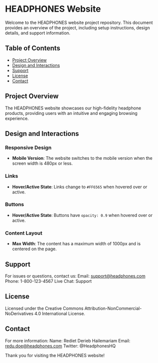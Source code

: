 # HEADPHONES Website

Welcome to the HEADPHONES website project repository. This document provides an overview of the project, including setup instructions, design details, and support information.

## Table of Contents

- [Project Overview](#project-overview)
- [Design and Interactions](#design-and-interactions)
- [Support](#support)
- [License](#license)
- [Contact](#contact)

## Project Overview

The HEADPHONES website showcases our high-fidelity headphone products, providing users with an intuitive and engaging browsing experience.

## Design and Interactions

### Responsive Design

- **Mobile Version**: The website switches to the mobile version when the screen width is 480px or less.

### Links

- **Hover/Active State**: Links change to `#FF6565` when hovered over or active.

### Buttons

- **Hover/Active State**: Buttons have `opacity: 0.9` when hovered over or active.

### Content Layout

- **Max Width**: The content has a maximum width of 1000px and is centered on the page.

## Support
For issues or questions, contact us:
  Email: support@headphones.com
  Phone: 1-800-123-4567
  Live Chat: Support
## License
  Licensed under the Creative Commons Attribution-NonCommercial-NoDerivatives 4.0 International License. 
## Contact
For more information:
  Name: Rediet Derieb Hailemariam
  Email: redu.doe@headphones.com
  Twitter: @HeadphonesHQ
  
Thank you for visiting the HEADPHONES website!